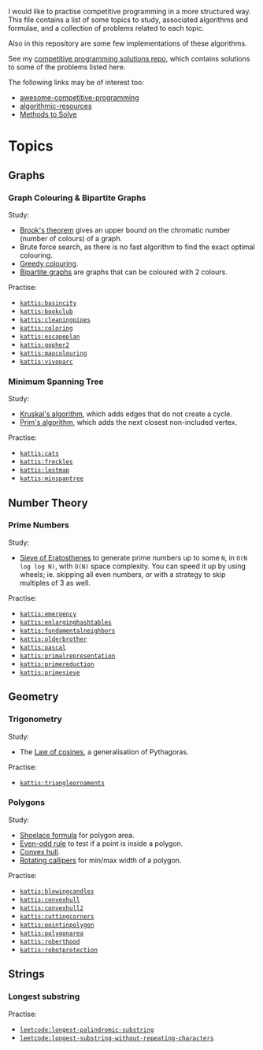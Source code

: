 I would like to practise competitive programming in a more structured way. This file contains a list of some topics to study, associated algorithms and formulae, and a collection of problems related to each topic.

Also in this repository are some few implementations of these algorithms.

See my [competitive programming solutions repo](https://github.com/iandioch/solutions), which contains solutions to some of the problems listed here.

The following links may be of interest too:

- [awesome-competitive-programming](https://github.com/lnishan/awesome-competitive-programming)
- [algorithmic-resources](https://github.com/hkirat/Algorithmic-Resources)
- [Methods to Solve](https://cpbook.net/methodstosolve)

# Topics

## Graphs

### Graph Colouring & Bipartite Graphs

Study:

- [Brook's theorem](https://en.wikipedia.org/wiki/Brooks%27_theorem) gives an upper bound on the chromatic number (number of colours) of a graph.
- Brute force search, as there is no fast algorithm to find the exact optimal colouring.
- [Greedy colouring](https://en.wikipedia.org/wiki/Greedy_coloring).
- [Bipartite graphs](https://en.wikipedia.org/wiki/Bipartite_graph) are graphs that can be coloured with 2 colours.

Practise:

- [`kattis:basincity`](https://open.kattis.com/problems/basincity)
- [`kattis:bookclub`](https://open.kattis.com/problems/bookclub)
- [`kattis:cleaningpipes`](https://open.kattis.com/problems/cleaningpipes)
- [`kattis:coloring`](https://open.kattis.com/problems/coloring)
- [`kattis:escapeplan`](https://open.kattis.com/problems/escapeplan)
- [`kattis:gopher2`](https://open.kattis.com/problems/gopher2)
- [`kattis:mapcolouring`](https://open.kattis.com/problems/mapcolouring)
- [`kattis:vivoparc`](https://open.kattis.com/problems/vivoparc)

### Minimum Spanning Tree

Study:

- [Kruskal's algorithm](https://en.wikipedia.org/wiki/Kruskal%27s_algorithm), which adds edges that do not create a cycle.
- [Prim's algorithm](https://en.wikipedia.org/wiki/Prim%27s_algorithm), which adds the next closest non-included vertex.

Practise:

- [`kattis:cats`](https://open.kattis.com/problems/cats)
- [`kattis:freckles`](https://open.kattis.com/problems/freckles)
- [`kattis:lostmap`](https://open.kattis.com/problems/lostmap)
- [`kattis:minspantree`](https://open.kattis.com/problems/minspantree)

## Number Theory

### Prime Numbers

Study:

- [Sieve of Eratosthenes](https://en.wikipedia.org/wiki/Sieve_of_Eratosthenes) to generate prime numbers up to some `N`, in `O(N log log N)`, with `O(N)` space complexity. You can speed it up by using wheels; ie. skipping all even numbers, or with a strategy to skip multiples of 3 as well.

Practise:

- [`kattis:emergency`](https://open.kattis.com/problems/emergency)
- [`kattis:enlarginghashtables`](https://open.kattis.com/problems/enlarginghashtables)
- [`kattis:fundamentalneighbors`](https://open.kattis.com/problems/fundamentalneighbors)
- [`kattis:olderbrother`](https://open.kattis.com/problems/olderbrother)
- [`kattis:pascal`](https://open.kattis.com/problems/pascal)
- [`kattis:primalrepresentation`](https://open.kattis.com/problems/primalrepresentation)
- [`kattis:primereduction`](https://open.kattis.com/problems/primereduction)
- [`kattis:primesieve`](https://open.kattis.com/problems/primesieve)

## Geometry

### Trigonometry

Study:

- The [Law of cosines](https://en.wikipedia.org/wiki/Law_of_cosines), a generalisation of Pythagoras.

Practise:

- [`kattis:triangleornaments`](https://open.kattis.com/problems/triangleornaments)

### Polygons

Study:

- [Shoelace formula](https://en.wikipedia.org/wiki/Shoelace_formula) for polygon area.
- [Even-odd rule](https://en.wikipedia.org/wiki/Even%E2%80%93odd_rule) to test if a point is inside a polygon.
- [Convex hull](https://en.wikipedia.org/wiki/Convex_hull).
- [Rotating callipers](https://en.wikipedia.org/wiki/Rotating_calipers) for min/max width of a polygon.

Practise:

- [`kattis:blowingcandles`](https://open.kattis.com/problems/blowingcandles)
- [`kattis:convexhull`](https://open.kattis.com/problems/convexhull)
- [`kattis:convexhull2`](https://open.kattis.com/problems/convexhull2)
- [`kattis:cuttingcorners`](https://open.kattis.com/problems/cuttingcorners)
- [`kattis:pointinpolygon`](https://open.kattis.com/problems/pointinpolygon)
- [`kattis:polygonarea`](https://open.kattis.com/problems/polygonarea)
- [`kattis:roberthood`](https://open.kattis.com/problems/roberthood)
- [`kattis:robotprotection`](https://open.kattis.com/problems/robotprotection)

## Strings

### Longest substring

Practise:

- [`leetcode:longest-palindromic-substring`](https://leetcode.com/problems/longest-palindromic-substring)
- [`leetcode:longest-substring-without-repeating-characters`](https://leetcode.com/problems/longest-substring-without-repeating-characters/)
